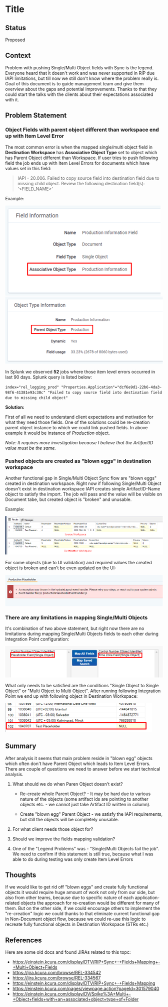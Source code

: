 # Title

## Status

Proposed

## Context

Problem with pushing Single/Multi Object fields with Sync is the legend. Everyone heard that it doesn't work and was never supported in RIP due IAPI limitations, but till now we still don't know where the problem really is. Goal of this document is to guide management team and give them overview about the gaps and potential improvements. Thanks to that they could start the talks with the clients about their expectations associated with it.

## Problem Statement

### Object Fields with parent object different than workspace end up with Item Level Error

The most common error is when the mapped single/multi object field in **Destination Workspace** has **Associative Object Type** set to object which has Parent Object different than Workspace. If user tries to push following field the job ends up with Item Level Errors for documents which have values set in this field:

> IAPI  - 20.006. Failed to copy source field into destination field due to missing child object. Review the following destination field(s): '<FIELD_NAME>'

Example:

![Production Information Object](imgs/016_production_information_field.png)
![Production Information Object](imgs/016_production_information_object_type.png)

In Splunk we observed **52** jobs where those item level errors occurred in last 90 days. Splunk query is listed below:

``
index="rel_logging_prod" "Properties.Application"="dcf6e9d1-22b6-4da3-98f6-41381e93c30c" "Failed to copy source field into destination field due to missing child object"
``

**Solution:**

First of all we need to understand client expectations and motivation for what they need those fields. One of the solutions could be  re-creation parent object instance to which we could link pushed fields. In above example it would be instance of _Production_ object.

_Note: It requires more investigation because I believe that the ArtifactID value must be the same._

### Pushed objects are created as "blown eggs" in destination workspace

Another functional gap in Single/Multi Object Sync flow are "blown eggs" created in destination workspace. Right now if following Single/Multi Object doesn't exist in destination workspace IAPI creates simple ArtifactID-Name object to satisfy the import. The job will pass and the value will be visible on Document tabe, but created object is "broken" and unusable.

Example:

![Production Placeholder in Destination Workspace](imgs/016_production_created_placeholder_table.png)

For some objects (due to UI validation) and required values the created object is broken and can't be even updated on the UI:

![Production Placeholder UI Error](imgs/016_production_placeholder_ui_error.png)

### There are any limitations in mapping Single/Multi Objects

It's combination of two above statement, but right now there are no limitations during mapping Single/Multi Objects fields to each other during Integration Point configuration:

![Single Object Random Mapping](imgs/016_single_object_mapping.png)

What only needs to be satisfied are the conditions "Single Object to Single Object" or "Multi Object to Multi Object". After running following Integration Point we end up with following object in Destination Workspace:

![Time Zone Blown Egg Object](imgs/016_time_zone_object_blown_egg.png)

## Summary

After analysis it seems that main problem reside in "blown egg" objects which often don't have Parent Object which leads to Item Level Errors. There are couple of questions we need to answer before we start technical analysis.

1. What should we do when Paren Object doesn't exist?

    * Re-create whole Parent Object? - It may be hard due to various nature of the objects (some artifact ids are pointing to another objects etc. - we cannot just take Artifact ID written in column).

    * Create "blown egg" Parent Object - we satisfy the IAPI requirements, but still the objects will be completely unusable.

2. For what client needs those object for?

3. Should we improve the fields mapping validation?

4. One of the "Legend Problems" was - "Single/Multi Objects fail the job". We need to confirm if this statement is still true, because what I was able to do during testing was only create Item Level Errors

## Thoughts

If we would like to get rid off "blown eggs" and create fully functional objects it would require huge amount of work not only from our side, but also from other teams, because due to specific nature of each application-related objects the approach for re-creation would be different for many of them. But on the other side, if we could encourage others to implement the "re-creation" logic we could thanks to that eliminate current functional gap in Non-Document object flow, because we could re-use this logic to recreate fully functional objects in Destination Workspace (STRs etc.)

## References

Here are some old docs and found JIRAs related to this topc:

* <https://einstein.kcura.com/display/DTV/RIP+Sync+-+Fields+Mapping+-+Multi+Object+Fields>
* <https://jira.kcura.com/browse/REL-334542>
* <https://jira.kcura.com/browse/REL-334567>
* <https://einstein.kcura.com/display/DTV/RIP+Sync+-+Fields+Mapping>
* <https://einstein.kcura.com/pages/viewpage.action?pageId=301579040>
* <https://einstein.kcura.com/display/DV/Spike%3A+Multi+-+Object+fields+with+an+associated+object+type+of+Folder>
